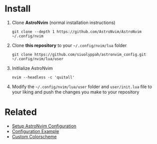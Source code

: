 # Install

1. Clone **AstroNvim** (normal installation instructions)

    ```
    git clone --depth 1 https://github.com/AstroNvim/AstroNvim ~/.config/nvim
    ```

2. Clone **this repository** to your `~/.config/nvim/lua` folder

    ```
    git clone https://github.com/siuolyppah/astronvim_config.git ~/.config/nvim/lua/user
    ```

3. Initlialize AstroNvim
   
    ```
    nvim --headless -c 'quitall'
    ```

4. Modify the `~/.config/nvim/lua/user` folder and 
    `user/init.lua` file to your liking and push the changes you make to your repository


# Related

- [Setup AstroNvim Configuration](https://docs.astronvim.com/#%EF%B8%8F-configuration)
- [Configuration Example](https://github.com/AstroNvim/astrocommunity#-setup)
- [Custom Colorscheme](https://docs.astronvim.com/recipes/colorscheme)
